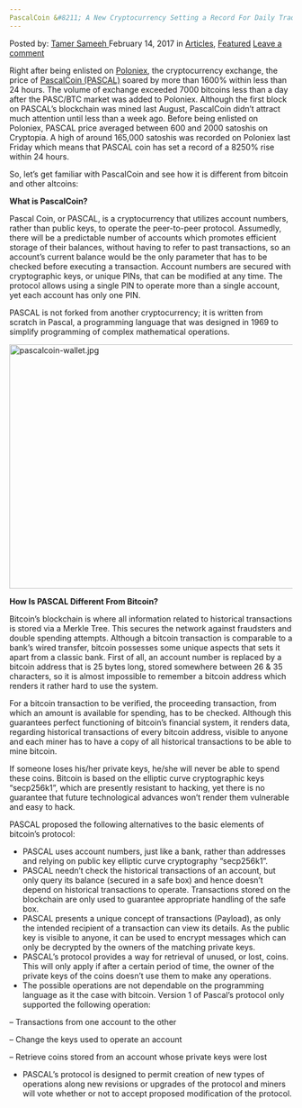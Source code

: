 ```yaml
---
PascalCoin &#8211; A New Cryptocurrency Setting a Record For Daily Trade Volume
---
```

<article class="post-listing post-18117 post type-post status-publish format-standard has-post-thumbnail hentry category-articles category-deepdot-news tag-cryptocurrency tag-daily tag-pascalcoin tag-record tag-setting tag-trade tag-volume">
    <div class="post-inner">
    <p class="post-meta">
    <span>Posted by: <a href="https://www.deepdotweb.com/author/tamersameeh/" title="">Tamer Sameeh </a></span>
    <span>February 14, 2017</span>
    <span>in <a href="https://www.deepdotweb.com/category/articles/" rel="category tag">Articles</a>, <a href="https://www.deepdotweb.com/category/deepdot-news/" rel="category tag">Featured</a></span>
    <span><a href="https://www.deepdotweb.com/2017/02/14/pascalcoin-new-cryptocurrency-setting-record-daily-trade-volume/#respond">Leave a comment</a></span>
    </p>
    <div class="clear"></div>
    <div class="entry">
    <p>Right after being enlisted on <a href="https://www.deepdotweb.com/2016/12/06/earn-interest-bitcoin-poloniex-lending/">Poloniex</a>, the cryptocurrency exchange, the price of <a href="http://www.pascalcoin.org/">PascalCoin (PASCAL)</a> soared by more than 1600% within less than 24 hours. The volume of exchange exceeded 7000 bitcoins less than a day after the PASC/BTC market was added to Poloniex. Although the first block on PASCAL&#8217;s blockchain was mined last August, PascalCoin didn&#8217;t attract much attention until less than a week ago. Before being enlisted on Poloniex, PASCAL price averaged between 600 and 2000 satoshis on Cryptopia. A high of around 165,000 satoshis was recorded on Poloniex last Friday which means that PASCAL coin has set a record of a 8250% rise within 24 hours.</p>
    <p>So, let&#8217;s get familiar with PascalCoin and see how it is different from bitcoin and other altcoins:</p>
    <p><strong>What is PascalCoin?</strong></p>
    <p>Pascal Coin, or PASCAL, is a cryptocurrency that utilizes account numbers, rather than public keys, to operate the peer-to-peer protocol. Assumedly, there will be a predictable number of accounts which promotes efficient storage of their balances, without having to refer to past transactions, so an account&#8217;s current balance would be the only parameter that has to be checked before executing a transaction. Account numbers are secured with cryptographic keys, or unique PINs, that can be modified at any time. The protocol allows using a single PIN to operate more than a single account, yet each account has only one PIN.</p>
    <p>PASCAL is not forked from another cryptocurrency; it is written from scratch in Pascal, a programming language that was designed in 1969 to simplify programming of complex mathematical operations.</p>
    <p><img class="wp-image-18126 aligncenter" src="https://www.deepdotweb.com/wp-content/uploads/2017/02/pascalcoin-wallet-jpg.jpeg" alt="pascalcoin-wallet.jpg" width="665" height="434" srcset="https://www.deepdotweb.com/wp-content/uploads/2017/02/pascalcoin-wallet-jpg.jpeg 926w, https://www.deepdotweb.com/wp-content/uploads/2017/02/pascalcoin-wallet-jpg-300x196.jpeg 300w" sizes="(max-width: 665px) 100vw, 665px" /></p>
    <p><strong>How Is PASCAL Different From Bitcoin?</strong></p>
    <p>Bitcoin&#8217;s blockchain is where all information related to historical transactions is stored via a Merkle Tree. This secures the network against fraudsters and double spending attempts. Although a bitcoin transaction is comparable to a bank&#8217;s wired transfer, bitcoin possesses some unique aspects that sets it apart from a classic bank. First of all, an account number is replaced by a bitcoin address that is 25 bytes long, stored somewhere between 26 &amp; 35 characters, so it is almost impossible to remember a bitcoin address which renders it rather hard to use the system.</p>
    <p>For a bitcoin transaction to be verified, the proceeding transaction, from which an amount is available for spending, has to be checked. Although this guarantees perfect functioning of bitcoin&#8217;s financial system, it renders data, regarding historical transactions of every bitcoin address, visible to anyone and each miner has to have a copy of all historical transactions to be able to mine bitcoin.</p>
    <p>If someone loses his/her private keys, he/she will never be able to spend these coins. Bitcoin is based on the elliptic curve cryptographic keys &#8220;secp256k1&#8221;, which are presently resistant to hacking, yet there is no guarantee that future technological advances won&#8217;t render them vulnerable and easy to hack.</p>
    <p>PASCAL proposed the following alternatives to the basic elements of bitcoin&#8217;s protocol:</p>
    <ul>
    <li>PASCAL uses account numbers, just like a bank, rather than addresses and relying on public key elliptic curve cryptography &#8220;secp256k1&#8221;.</li>
    <li>PASCAL needn&#8217;t check the historical transactions of an account, but only query its balance (secured in a safe box) and hence doesn&#8217;t depend on historical transactions to operate. Transactions stored on the blockchain are only used to guarantee appropriate handling of the safe box.</li>
    <li>PASCAL presents a unique concept of transactions (Payload), as only the intended recipient of a transaction can view its details. As the public key is visible to anyone, it can be used to encrypt messages which can only be decrypted by the owners of the matching private keys.</li>
    <li>PASCAL&#8217;s protocol provides a way for retrieval of unused, or lost, coins. This will only apply if after a certain period of time, the owner of the private keys of the coins doesn&#8217;t use them to make any operations.</li>
    <li>The possible operations are not dependable on the programming language as it the case with bitcoin. Version 1 of Pascal&#8217;s protocol only supported the following operation:</li>
    </ul>
    <p>&#8211; Transactions from one account to the other</p>
    <p>&#8211; Change the keys used to operate an account</p>
    <p>&#8211; Retrieve coins stored from an account whose private keys were lost</p>
    <ul>
    <li>PASCAL&#8217;s protocol is designed to permit creation of new types of operations along new revisions or upgrades of the protocol and miners will vote whether or not to accept proposed modification of the protocol.</li>
    </ul>
    </div>
    <span style="display:none"><a href="https://www.deepdotweb.com/tag/cryptocurrency/" rel="tag">cryptocurrency</a> <a href="https://www.deepdotweb.com/tag/daily/" rel="tag">daily</a> <a href="https://www.deepdotweb.com/tag/pascalcoin/" rel="tag">pascalcoin</a> <a href="https://www.deepdotweb.com/tag/record/" rel="tag">record</a> <a href="https://www.deepdotweb.com/tag/setting/" rel="tag">setting</a> <a href="https://www.deepdotweb.com/tag/trade/" rel="tag">trade</a> <a href="https://www.deepdotweb.com/tag/volume/" rel="tag">volume</a></span> <span style="display:none" class="updated">2017-02-14</span>
    <div style="display:none" class="vcard author" itemprop="author" itemscope itemtype="http://schema.org/Person"><strong class="fn" itemprop="name"><a href="https://www.deepdotweb.com/author/tamersameeh/" title="Posts by Tamer Sameeh" rel="author">Tamer Sameeh</a></strong></div>
    </div>
</article>

